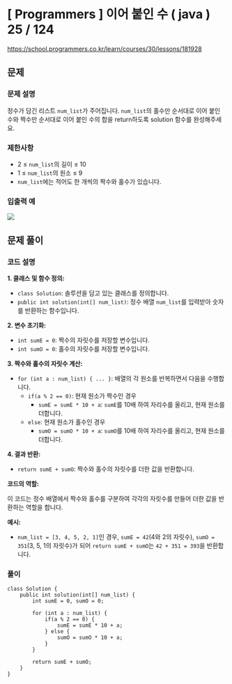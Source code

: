 # [ Programmers ] 이어 붙인 수 ( java ) 25 / 124
https://school.programmers.co.kr/learn/courses/30/lessons/181928

## 문제 
### 문제 설명
정수가 담긴 리스트 `num_list`가 주어집니다. `num_list`의 홀수만 순서대로 이어 붙인 수와 짝수만 순서대로 이어 붙인 수의 합을 return하도록 solution 함수를 완성해주세요.
### 제한사항
- 2 ≤ `num_list`의 길이 ≤ 10
- 1 ≤ `num_list`의 원소 ≤ 9
- `num_list`에는 적어도 한 개씩의 짝수와 홀수가 있습니다.

### 입출력 예
![](https://i.imgur.com/jMErh6F.png)



## 문제 풀이
### 코드 설명
**1. 클래스 및 함수 정의:**

- `class Solution`: 솔루션을 담고 있는 클래스를 정의합니다.
- `public int solution(int[] num_list)`: 정수 배열 `num_list`를 입력받아 숫자를 반환하는 함수입니다.

**2. 변수 초기화:**

- `int sumE = 0`: 짝수의 자릿수를 저장할 변수입니다.
- `int sumO = 0`: 홀수의 자릿수를 저장할 변수입니다.

**3. 짝수와 홀수의 자릿수 계산:**

- `for (int a : num_list) { ... }`: 배열의 각 원소를 반복하면서 다음을 수행합니다.
    - `if(a % 2 == 0)`: 현재 원소가 짝수인 경우
        - `sumE = sumE * 10 + a`: `sumE`를 10배 하여 자리수를 올리고, 현재 원소를 더합니다.
    - `else`: 현재 원소가 홀수인 경우
        - `sumO = sumO * 10 + a`: `sumO`를 10배 하여 자리수를 올리고, 현재 원소를 더합니다.

**4. 결과 반환:**

- `return sumE + sumO`: 짝수와 홀수의 자릿수를 더한 값을 반환합니다.

**코드의 역할:**

이 코드는 정수 배열에서 짝수와 홀수를 구분하여 각각의 자릿수를 만들어 더한 값을 반환하는 역할을 합니다.

**예시:**

- `num_list = [3, 4, 5, 2, 1]`인 경우, `sumE = 42`(4와 2의 자릿수), `sumO = 351`(3, 5, 1의 자릿수)가 되어 `return sumE + sumO`는 `42 + 351 = 393`을 반환합니다.

### 풀이
```
class Solution {
    public int solution(int[] num_list) {
        int sumE = 0, sumO = 0;
        
        for (int a : num_list) {
            if(a % 2 == 0) {
                sumE = sumE * 10 + a;
            } else {
                sumO = sumO * 10 + a;
            }
        }
        
        return sumE + sumO;
    }
}
```
